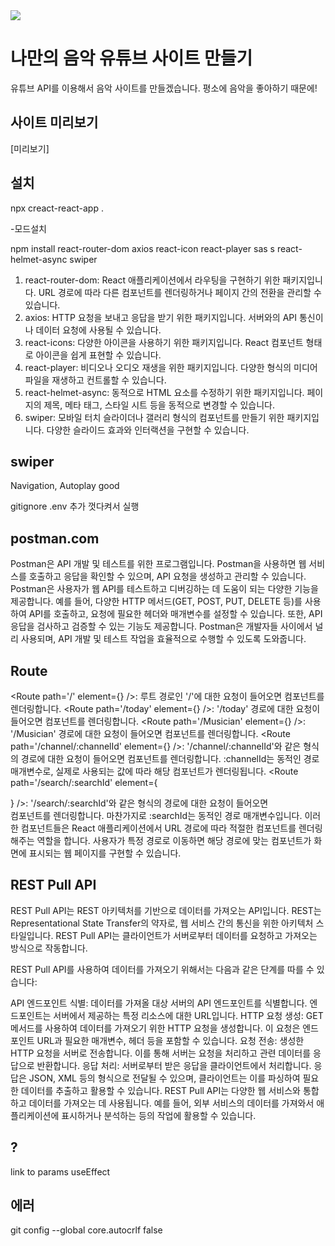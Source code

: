 <img src="https://capsule-render.vercel.app/api?type=waving&color=timeGradient&height=250&section=header&text=유튜브사이트&fontSize=90&animation=fadeIn"/>

# 나만의 음악 유튜브 사이트 만들기
유튜브 API를 이용해서 음악 사이트를 만들겠습니다.
평소에 음악을 좋아하기 때문에!


## 사이트 미리보기
[미리보기] 

## 설치
npx creact-react-app .

-모드설치

npm install react-router-dom axios react-icon react-player sas
s react-helmet-async swiper

1. react-router-dom: React 애플리케이션에서 라우팅을 구현하기 위한 패키지입니다. URL 경로에 따라 다른 컴포넌트를 렌더링하거나 페이지 간의 전환을 관리할 수 있습니다.
2. axios: HTTP 요청을 보내고 응답을 받기 위한 패키지입니다. 서버와의 API 통신이나 데이터 요청에 사용될 수 있습니다.
3. react-icons: 다양한 아이콘을 사용하기 위한 패키지입니다. React 컴포넌트 형태로 아이콘을 쉽게 표현할 수 있습니다.
4. react-player: 비디오나 오디오 재생을 위한 패키지입니다. 다양한 형식의 미디어 파일을 재생하고 컨트롤할 수 있습니다.
5. react-helmet-async: 동적으로 HTML <head> 요소를 수정하기 위한 패키지입니다. 페이지의 제목, 메타 태그, 스타일 시트 등을 동적으로 변경할 수 있습니다.
6. swiper: 모바일 터치 슬라이더나 갤러리 형식의 컴포넌트를 만들기 위한 패키지입니다. 다양한 슬라이드 효과와 인터랙션을 구현할 수 있습니다.


## swiper
Navigation, Autoplay good

gitignore .env 추가 껏다켜서 실행

## postman.com
Postman은 API 개발 및 테스트를 위한 프로그램입니다. Postman을 사용하면 웹 서비스를 호출하고 응답을 확인할 수 있으며, API 요청을 생성하고 관리할 수 있습니다. Postman은 사용자가 웹 API를 테스트하고 디버깅하는 데 도움이 되는 다양한 기능을 제공합니다. 예를 들어, 다양한 HTTP 메서드(GET, POST, PUT, DELETE 등)를 사용하여 API를 호출하고, 요청에 필요한 헤더와 매개변수를 설정할 수 있습니다. 또한, API 응답을 검사하고 검증할 수 있는 기능도 제공합니다. Postman은 개발자들 사이에서 널리 사용되며, API 개발 및 테스트 작업을 효율적으로 수행할 수 있도록 도와줍니다.


## Route
<Route path='/' element={<Home />} />: 루트 경로인 '/'에 대한 요청이 들어오면 <Home /> 컴포넌트를 렌더링합니다.
<Route path='/today' element={<Today />} />: '/today' 경로에 대한 요청이 들어오면 <Today /> 컴포넌트를 렌더링합니다.
<Route path='/Musician' element={<Musician />} />: '/Musician' 경로에 대한 요청이 들어오면 <Musician /> 컴포넌트를 렌더링합니다.
<Route path='/channel/:channelId' element={<Channel />} />: '/channel/:channelId'와 같은 형식의 경로에 대한 요청이 들어오면 <Channel /> 컴포넌트를 렌더링합니다. :channelId는 동적인 경로 매개변수로, 실제로 사용되는 값에 따라 해당 컴포넌트가 렌더링됩니다.
<Route path='/search/:searchId' element={<Search />} />: '/search/:searchId'와 같은 형식의 경로에 대한 요청이 들어오면 <Search /> 컴포넌트를 렌더링합니다. 마찬가지로 :searchId는 동적인 경로 매개변수입니다.
이러한 <Route> 컴포넌트들은 React 애플리케이션에서 URL 경로에 따라 적절한 컴포넌트를 렌더링해주는 역할을 합니다. 사용자가 특정 경로로 이동하면 해당 경로에 맞는 컴포넌트가 화면에 표시되는 웹 페이지를 구현할 수 있습니다.

## REST Pull API 
REST Pull API는 REST 아키텍처를 기반으로 데이터를 가져오는 API입니다. REST는 Representational State Transfer의 약자로, 웹 서비스 간의 통신을 위한 아키텍처 스타일입니다. REST Pull API는 클라이언트가 서버로부터 데이터를 요청하고 가져오는 방식으로 작동합니다.

REST Pull API를 사용하여 데이터를 가져오기 위해서는 다음과 같은 단계를 따를 수 있습니다:

API 엔드포인트 식별: 데이터를 가져올 대상 서버의 API 엔드포인트를 식별합니다. 엔드포인트는 서버에서 제공하는 특정 리소스에 대한 URL입니다.
HTTP 요청 생성: GET 메서드를 사용하여 데이터를 가져오기 위한 HTTP 요청을 생성합니다. 이 요청은 엔드포인트 URL과 필요한 매개변수, 헤더 등을 포함할 수 있습니다.
요청 전송: 생성한 HTTP 요청을 서버로 전송합니다. 이를 통해 서버는 요청을 처리하고 관련 데이터를 응답으로 반환합니다.
응답 처리: 서버로부터 받은 응답을 클라이언트에서 처리합니다. 응답은 JSON, XML 등의 형식으로 전달될 수 있으며, 클라이언트는 이를 파싱하여 필요한 데이터를 추출하고 활용할 수 있습니다.
REST Pull API는 다양한 웹 서비스와 통합하고 데이터를 가져오는 데 사용됩니다. 예를 들어, 외부 서비스의 데이터를 가져와서 애플리케이션에 표시하거나 분석하는 등의 작업에 활용할 수 있습니다.

## ?
link to
params
useEffect


## 에러
git config --global core.autocrlf false
